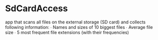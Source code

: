 # SdCardAccess
app that scans all files on the external storage (SD card) and collects following information: ∙ Names and sizes of 10 biggest files ∙ Average file size ∙ 5 most frequent file extensions (with their frequencies)

